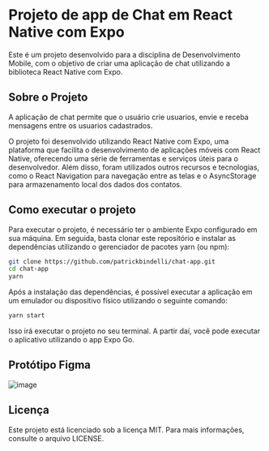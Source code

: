 # Projeto de app de Chat em React Native com Expo

Este é um projeto desenvolvido para a disciplina de Desenvolvimento Mobile, com o objetivo de criar uma aplicação de chat utilizando a biblioteca React Native com Expo.

## Sobre o Projeto

A aplicação de chat permite que o usuário crie usuarios, envie e receba mensagens entre os usuarios cadastrados.

O projeto foi desenvolvido utilizando React Native com Expo, uma plataforma que facilita o desenvolvimento de aplicações móveis com React Native, oferecendo uma série de ferramentas e serviços úteis para o desenvolvedor. Além disso, foram utilizados outros recursos e tecnologias, como o React Navigation para navegação entre as telas e o AsyncStorage para armazenamento local dos dados dos contatos.

## Como executar o projeto

Para executar o projeto, é necessário ter o ambiente Expo configurado em sua máquina. Em seguida, basta clonar este repositório e instalar as dependências utilizando o gerenciador de pacotes yarn (ou npm):

```bash
git clone https://github.com/patrickbindelli/chat-app.git
cd chat-app
yarn
```

Após a instalação das dependências, é possível executar a aplicação em um emulador ou dispositivo físico utilizando o seguinte comando:

```bash
yarn start
```

Isso irá executar o projeto no seu terminal. A partir daí, você pode executar o aplicativo utilizando o app Expo Go.

## Protótipo Figma

![image](https://github.com/patrickbindelli/chat-app/assets/68287231/c1d3617f-1443-4702-9132-e40d657d0134)

## Licença

Este projeto está licenciado sob a licença MIT. Para mais informações, consulte o arquivo LICENSE.
